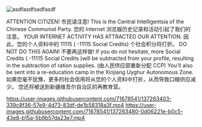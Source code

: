![asdfasdfsadfasdf](https://user-images.githubusercontent.com/71678541/137262562-fc1408f9-31ae-47bb-8862-0f3a6e22ec05.gif)

ATTENTION CITIZEN! 市民请注意!  This is the Central Intelligentsia of the Chinese Communist Party. 您的 Internet 浏览器历史记录和活动引起了我们的注意。 YOUR INTERNET ACTIVITY HAS ATTRACTED OUR ATTENTION. 因此，您的个人资料中的 11115 ( -11115 Social Credits) 个社会积分将打折。 DO NOT DO THIS AGAIN! 不要再这样做! If you do not hesitate, more Social Credits ( -11115 Social Credits )will be subtracted from your profile, resulting in the subtraction of ration supplies. (由人民供应部重新分配 CCP) You'll also be sent into a re-education camp in the Xinjiang Uyghur Autonomous Zone. 如果您毫不犹豫，更多的社会信用将从您的个人资料中打折，从而导致口粮供应减少。 您还将被送到新疆维吾尔自治区的再教育营。



https://user-images.githubusercontent.com/71678541/137263403-339c8f36-57e9-4d73-83df-de1b58318a3f.mp4
https://user-images.githubusercontent.com/71678541/137263480-0d06221e-b0c5-43e8-b15a-5b9b57da23e7.mp4

